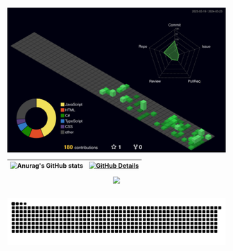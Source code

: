 ![Status](profile-3d-contrib/profile-night-green.svg)

| ![Anurag's GitHub stats](https://github-readme-stats.vercel.app/api?username=DanielGomesASG&show_icons=true&theme=dark) | [![GitHub Details](http://github-profile-summary-cards.vercel.app/api/cards/profile-details?username=DanielGomesASG&theme=dark)](https://github.com/vn7n24fzkq/github-profile-summary-cards) |
| ----------- | ----------- |


  <div align="center" >
    <a href="https://skillicons.dev"   >
      <img src="https://skillicons.dev/icons?i=git,github,vscode,js,ts,css,html,react,nodejs,express,sequelize,bootstrap,jquery,cs,dotnet,java,spring,mysql,powershell,discord,linkedin,instagram" />
    </a>
    <br />
  </div>

##
<div align="center">
  
  ![snake gif](https://github.com/DanielGomesASG/DanielGomesASG/blob/output/github-snake-dark.svg)
  
</div>
